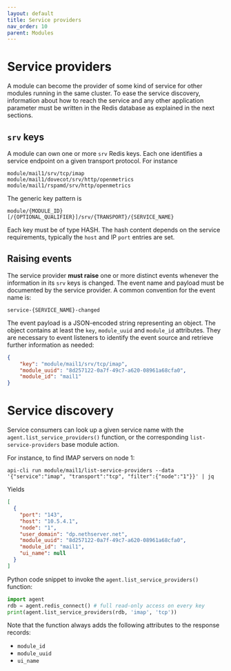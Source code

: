 ```yaml
---
layout: default
title: Service providers
nav_order: 10
parent: Modules
---
```


# Service providers

A module can become the provider of some kind of service for other modules
running in the same cluster. To ease the service discovery, information
about how to reach the service and any other application parameter must be
written in the Redis database as explained in the next sections.

## `srv` keys

A module can own one or more `srv` Redis keys. Each one identifies a
service endpoint on a given transport protocol. For instance

    module/mail1/srv/tcp/imap
    module/mail1/dovecot/srv/http/openmetrics
    module/mail1/rspamd/srv/http/openmetrics

The generic key pattern is

    module/{MODULE_ID}[/{OPTIONAL_QUALIFIER}]/srv/{TRANSPORT}/{SERVICE_NAME}

Each key must be of type HASH. The hash content depends on the service
requirements, typically the `host` and IP `port` entries are set.

## Raising events

The service provider **must raise** one or more distinct events whenever
the information in its `srv` keys is changed. The event name and payload
must be documented by the service provider. A common convention for the
event name is:

    service-{SERVICE_NAME}-changed

The event payload is a JSON-encoded string representing an object. The
object contains at least the `key`, `module_uuid` and `module_id`
attributes. They are necessary to event listeners to identify the event
source and retrieve further information as needed:

```json
{
    "key": "module/mail1/srv/tcp/imap",
    "module_uuid": "8d257122-0a7f-49c7-a620-08961a68cfa0",
    "module_id": "mail1"
}
```

# Service discovery

Service consumers can look up a given service name with the
`agent.list_service_providers()` function, or the corresponding
`list-service-providers` base module action.

For instance, to find IMAP servers on node 1:

    api-cli run module/mail1/list-service-providers --data '{"service":"imap", "transport":"tcp", "filter":{"node":"1"}}' | jq

Yields

```json
[
  {
    "port": "143",
    "host": "10.5.4.1",
    "node": "1",
    "user_domain": "dp.nethserver.net",
    "module_uuid": "8d257122-0a7f-49c7-a620-08961a68cfa0",
    "module_id": "mail1",
    "ui_name": null
  }
]
```

Python code snippet to invoke the `agent.list_service_providers()` function:

```python
import agent
rdb = agent.redis_connect() # full read-only access on every key
print(agent.list_service_providers(rdb, 'imap', 'tcp'))
```

Note that the function always adds the following attributes to the response records:

- `module_id`
- `module_uuid`
- `ui_name`
